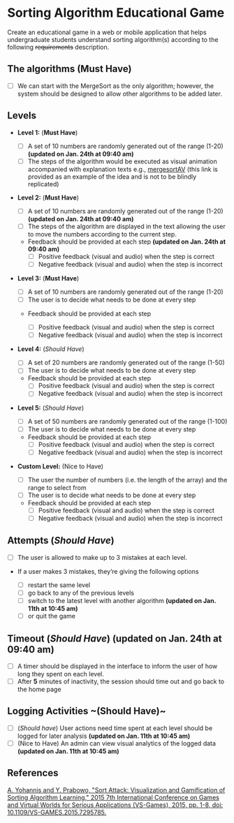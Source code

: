 # Sorting Algorithm Educational Game

Create an educational game in a web or mobile application that helps undergraduate students understand sorting algorithm(s) according to the following ~~requirements~~ description.

## The algorithms (**Must Have**)

* [ ] We can start with the MergeSort as the only algorithm; however, the system should be designed to allow other algorithms to be added later.

## Levels

* **Level 1:**  (__Must Have__)

  * [ ] A set of 10 numbers are randomly generated out of the range (1-20) **(updated on Jan. 24th at 09:40 am)**
  * [ ] The steps of the algorithm would be executed as visual animation accompanied with explanation texts
    e.g., [mergesortAV](https://opendsa-server.cs.vt.edu/embed/mergesortAV) (this link is provided as an example of the idea and is not to be blindly replicated)
* **Level 2:** (__Must Have__)

  * [ ] A set of 10 numbers are randomly generated out of the range (1-20) **(updated on Jan. 24th at 09:40 am)**
  * [ ] The steps of the algorithm are displayed in the text allowing the user to move the numbers according to the current step.
  * Feedback should be provided at each step **(updated on Jan. 24th at 09:40 am)**
    * [ ] Positive feedback (visual and audio) when the step is correct
    * [ ] Negative feedback (visual and audio) when the step is incorrect
* **Level 3:** (__Must Have__)

  * [ ] A set of 10 numbers are randomly generated out of the range (1-20)
  * [ ] The user is to decide what needs to be done at every step

  * Feedback should be provided at each step

    * [ ] Positive feedback (visual and audio) when the step is correct
    * [ ] Negative feedback (visual and audio) when the step is incorrect
* **Level 4:** (*Should Have*)

  * [ ] A set of 20 numbers are randomly generated out of the range (1-50)
  * [ ] The user is to decide what needs to be done at every step

  * Feedback should be provided at each step
    * [ ] Positive feedback (visual and audio) when the step is correct
    * [ ] Negative feedback (visual and audio) when the step is incorrect
* **Level 5:** (*Should Have*)

  * [ ] A set of 50 numbers are randomly generated out of the range (1-100)
  * [ ] The user is to decide what needs to be done at every step

  * Feedback should be provided at each step
    * [ ] Positive feedback (visual and audio) when the step is correct
    * [ ] Negative feedback (visual and audio) when the step is incorrect
* **Custom Level:** (Nice to Have)

  * [ ] The user the number of numbers (i.e. the length of the array) and the range to select from
  * [ ] The user is to decide what needs to be done at every step

  * Feedback should be provided at each step
    * [ ] Positive feedback (visual and audio) when the step is correct
    * [ ] Negative feedback (visual and audio) when the step is incorrect

## Attempts (*Should Have*)

* [ ] The user is allowed to make up to 3 mistakes at each level.

* If a user makes 3 mistakes, they’re giving the following options

  * [ ] restart the same level
  * [ ] go back to any of the previous levels
  * [ ] switch to the latest level with another algorithm  **(updated on Jan. 11th at 10:45 am)**
  * [ ] or quit the game

## Timeout (*Should Have*) **(updated on Jan. 24th at 09:40 am)**
* [ ] A timer should be displayed in the interface to inform the user of how long they spent on each level.
* [ ] After __5__ minutes of inactivity, the session should time out and go back to the home page

## Logging Activities ~(Should Have)~

* [ ] (*Should have*) User actions need time spent at each level should be logged for later analysis **(updated on Jan. 11th at 10:45 am)**
* [ ] (Nice to Have) An admin can view visual analytics of the logged data **(updated on Jan. 11th at 10:45 am)**

## References
[A. Yohannis and Y. Prabowo, "Sort Attack: Visualization and Gamification of Sorting Algorithm Learning," 2015 7th International Conference on Games and Virtual Worlds for Serious Applications (VS-Games), 2015, pp. 1-8, doi: 10.1109/VS-GAMES.2015.7295785.](https://ieeexplore.ieee.org/document/7295785)
